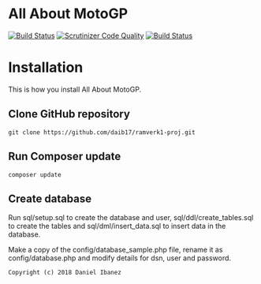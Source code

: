 All About MotoGP
==================================

[![Build Status](https://travis-ci.com/daib17/ramverk1-proj.svg?branch=master)](https://travis-ci.com/daib17/ramverk1-proj)
[![Scrutinizer Code Quality](https://scrutinizer-ci.com/g/daib17/ramverk1-proj/badges/quality-score.png?b=master)](https://scrutinizer-ci.com/g/daib17/ramverk1-proj/?branch=master)
[![Build Status](https://scrutinizer-ci.com/g/daib17/ramverk1-proj/badges/build.png?b=master)](https://scrutinizer-ci.com/g/daib17/ramverk1-proj/build-status/master)



Installation
==================================
This is how you install All About MotoGP.

## Clone GitHub repository
```
git clone https://github.com/daib17/ramverk1-proj.git
```

## Run Composer update
```
composer update
```

## Create database
Run sql/setup.sql to create the database and user, sql/ddl/create_tables.sql to create the tables and sql/dml/insert_data.sql to insert data in the database.

Make a copy of the config/database_sample.php file, rename it as config/database.php and modify details for dsn, user and password.


```
Copyright (c) 2018 Daniel Ibanez
```
